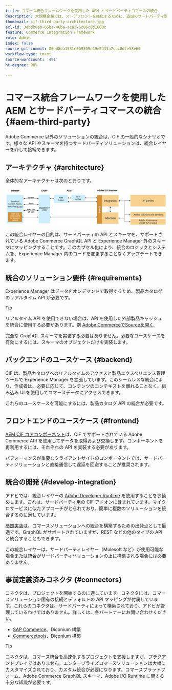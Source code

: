 ```yaml
---
title: コマース統合フレームワークを使用した AEM とサードパーティコマースの統合
description: 大規模企業では、ストアフロントを強化するために、追加のサードパーティ製コマースソリューションが必要になる場合があります。I/O Runtime を使用してサードパーティのコマースソリューションを Adobe Experience Manager に接続するような統合シナリオで、コマース統合フレームワーク（CIF）を使用できます。
thumbnail: cif-third-party-architecture.jpg
exl-id: 3ebdb8eb-65ba-46be-aca3-6c06c8d1600c
feature: Commerce Integration Framework
role: Admin
index: false
source-git-commit: 80bd8da1531e009509e29e2433a7cbc8dfe58e60
workflow-type: tm+mt
source-wordcount: '491'
ht-degree: 98%

---
```



# コマース統合フレームワークを使用した AEM とサードパーティコマースの統合 {#aem-third-party}

Adobe Commerce 以外のソリューションの統合は、CIF の一般的なシナリオです。様々な API やスキーマを持つサードパーティソリューションは、統合レイヤーを介して接続できます。

## アーキテクチャ {#architecture}

全体的なアーキテクチャは次のとおりです。

![AEM Magento 以外またはサードパーティのアーキテクチャ概要](../assets/AEM_nonMagento_Architecture.png)

この統合レイヤーの目的は、サードパーティの API とスキーマを、サポートされている Adobe Commerce GraphQL API と Experience Manager 外のスキーマにマッピングすることです。このカプセル化により、統合のロジックとシステムを、Experience Manager 内のコードを変更することなくアップデートできます。

## 統合のソリューション要件 {#requirements}

Experience Manager はデータをオンデマンドで取得するため、製品カタログのリアルタイム API が必要です。

>[!TIP]
>
>リアルタイム API を使用できない場合は、API を使用した外部製品キャッシュを統合に使用する必要があります。例 [Adobe CommerceでSourceを開く &#x200B;](https://business.adobe.com/jp/products/magento/open-source.html)

完全な GraphQL スキーマを実装する必要はありません。必要なユースケースを有効にするには、スキーマのオブジェクトだけを実装します。

## バックエンドのユースケース {#backend}

CIF は、製品カタログへのリアルタイムのアクセスと製品エクスペリエンス管理ツールで Experience Manager を拡張しています。このシームレスな統合により、作成者は、必要に応じて、コンテンツのコンテキストを離れることなく、組み込み UI を使用してコマースデータにアクセスできます。

これらのユースケースを可能にするには、製品カタログ API の統合が必要です。

## フロントエンドのユースケース {#frontend}

[AEM CIF コアコンポーネント](https://github.com/adobe/aem-core-cif-components)は、CIF でサポートされている Adobe Commerce API を使用してデータを取得および交換します。コンポーネントを再利用するには、それぞれの API を実装する必要があります。

パフォーマンスが重要なクライアントサイドのコンポーネントでは、サードパーティソリューションと直接通信して遅延を回避することが推奨されます。

## 統合の開発 {#develop-integration}

アドビでは、統合レイヤーの [Adobe Developer Runtime](https://developer.adobe.com/runtime/) を使用することをお勧めします。これは、サードパーティ用の CIF アドオンに含まれています。マイクロサービスに似たアプローチがとられており、簡単に複数のソリューションを統合するのに適しています。

[参照実装](https://github.com/adobe/commerce-cif-graphql-integration-reference)は、コマースソリューションへの統合を構築するための出発点として最適です。GraphQL がサポートされていますが、REST などの他のタイプの API と統合することもできます。

この統合レイヤーは、サードパーティレイヤー（Mulesoft など）が使用可能な場合または統合がサードパーティソリューションの上に構築される場合には必要ありません。

## 事前定義済みコネクタ {#connectors}

コネクタは、プロジェクトを開始するのに適しています。コネクタには、コマースソリューション固有の接続とデフォルトの API マッピングが付属しています。これらのコネクタは、サードパーティによって構築されており、アドビが管理しているわけではありません。詳しくは、各パートナーにお問い合わせください。

* [SAP Commerce](https://github.com/diconium/commerce-cif-graphql-integration-hybris)、Diconium 構築
* [Commercetools](https://github.com/diconium/commerce-cif-graphql-integration-commercetool)、Diconium 構築

>[!TIP]
>
>コネクタは、コマース統合を高速化するプロジェクトを支援しますが、プラグアンドプレイではありません。エンタープライズコマースソリューションは大幅にカスタマイズされており、カスタム統合が必要になります。コマースプラットフォーム、Adobe Commerce GraphQL スキーマ、Adobe I/O Runtime に関する十分な知識が必要です。
